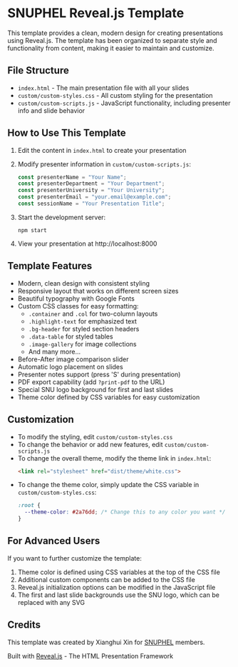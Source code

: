 # SNUPHEL Reveal.js Template

This template provides a clean, modern design for creating presentations using Reveal.js. The template has been organized to separate style and functionality from content, making it easier to maintain and customize.

## File Structure

- `index.html` - The main presentation file with all your slides
- `custom/custom-styles.css` - All custom styling for the presentation
- `custom/custom-scripts.js` - JavaScript functionality, including presenter info and slide behavior

## How to Use This Template

1. Edit the content in `index.html` to create your presentation
2. Modify presenter information in `custom/custom-scripts.js`:
   ```javascript
   const presenterName = "Your Name";
   const presenterDepartment = "Your Department";
   const presenterUniversity = "Your University";
   const presenterEmail = "your.email@example.com";
   const sessionName = "Your Presentation Title";
   ```

3. Start the development server:
   ```
   npm start
   ```

4. View your presentation at http://localhost:8000

## Template Features

- Modern, clean design with consistent styling
- Responsive layout that works on different screen sizes
- Beautiful typography with Google Fonts
- Custom CSS classes for easy formatting:
  - `.container` and `.col` for two-column layouts
  - `.highlight-text` for emphasized text
  - `.bg-header` for styled section headers
  - `.data-table` for styled tables
  - `.image-gallery` for image collections
  - And many more...
- Before-After image comparison slider
- Automatic logo placement on slides
- Presenter notes support (press 'S' during presentation)
- PDF export capability (add `?print-pdf` to the URL)
- Special SNU logo background for first and last slides
- Theme color defined by CSS variables for easy customization

## Customization

- To modify the styling, edit `custom/custom-styles.css`
- To change the behavior or add new features, edit `custom/custom-scripts.js`
- To change the overall theme, modify the theme link in `index.html`:
  ```html
  <link rel="stylesheet" href="dist/theme/white.css">
  ```
- To change the theme color, simply update the CSS variable in `custom/custom-styles.css`:
  ```css
  :root {
    --theme-color: #2a76dd; /* Change this to any color you want */
  }
  ```

## For Advanced Users

If you want to further customize the template:

1. Theme color is defined using CSS variables at the top of the CSS file
2. Additional custom components can be added to the CSS file
3. Reveal.js initialization options can be modified in the JavaScript file
4. The first and last slide backgrounds use the SNU logo, which can be replaced with any SVG

## Credits

This template was created by Xianghui Xin for [SNUPHEL](https://snuphel.snu.ac.kr) members.

Built with [Reveal.js](https://revealjs.com) - The HTML Presentation Framework 